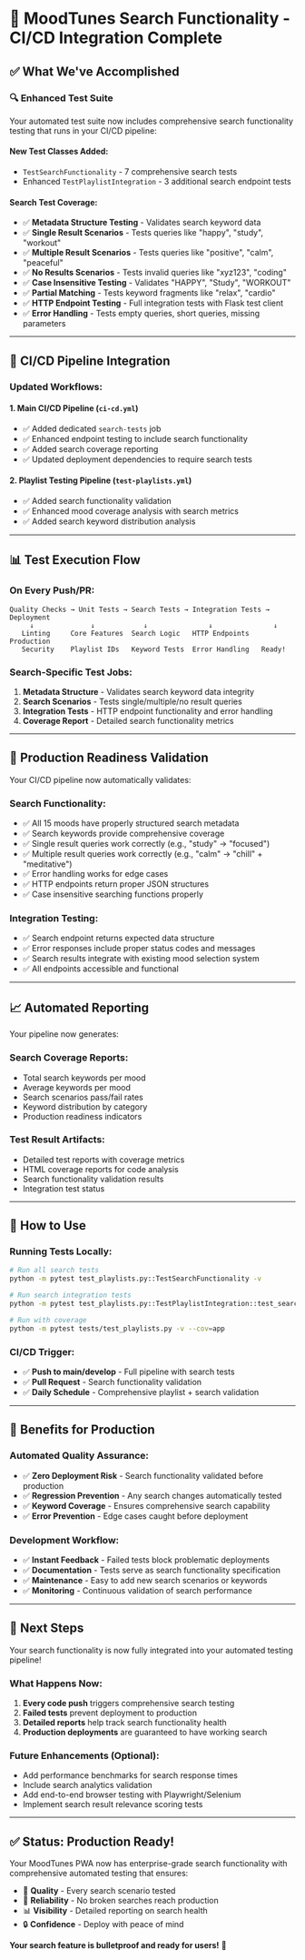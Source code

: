 # 🎯 MoodTunes Search Functionality - CI/CD Integration Complete

## ✅ **What We've Accomplished**

### 🔍 **Enhanced Test Suite**
Your automated test suite now includes comprehensive search functionality testing that runs in your CI/CD pipeline:

#### **New Test Classes Added:**
- `TestSearchFunctionality` - 7 comprehensive search tests
- Enhanced `TestPlaylistIntegration` - 3 additional search endpoint tests

#### **Search Test Coverage:**
- ✅ **Metadata Structure Testing** - Validates search keyword data
- ✅ **Single Result Scenarios** - Tests queries like "happy", "study", "workout"
- ✅ **Multiple Result Scenarios** - Tests queries like "positive", "calm", "peaceful"
- ✅ **No Results Scenarios** - Tests invalid queries like "xyz123", "coding"
- ✅ **Case Insensitive Testing** - Validates "HAPPY", "Study", "WORKOUT"
- ✅ **Partial Matching** - Tests keyword fragments like "relax", "cardio"
- ✅ **HTTP Endpoint Testing** - Full integration tests with Flask test client
- ✅ **Error Handling** - Tests empty queries, short queries, missing parameters

---

## 🚀 **CI/CD Pipeline Integration**

### **Updated Workflows:**

#### **1. Main CI/CD Pipeline** (`ci-cd.yml`)
- ✅ Added dedicated `search-tests` job
- ✅ Enhanced endpoint testing to include search functionality  
- ✅ Added search coverage reporting
- ✅ Updated deployment dependencies to require search tests

#### **2. Playlist Testing Pipeline** (`test-playlists.yml`)
- ✅ Added search functionality validation
- ✅ Enhanced mood coverage analysis with search metrics
- ✅ Added search keyword distribution analysis

---

## 📊 **Test Execution Flow**

### **On Every Push/PR:**
```
Quality Checks → Unit Tests → Search Tests → Integration Tests → Deployment
     ↓              ↓            ↓               ↓               ↓
   Linting     Core Features  Search Logic   HTTP Endpoints   Production
   Security    Playlist IDs   Keyword Tests  Error Handling   Ready!
```

### **Search-Specific Test Jobs:**
1. **Metadata Structure** - Validates search keyword data integrity
2. **Search Scenarios** - Tests single/multiple/no result queries  
3. **Integration Tests** - HTTP endpoint functionality and error handling
4. **Coverage Report** - Detailed search functionality metrics

---

## 🎯 **Production Readiness Validation**

Your CI/CD pipeline now automatically validates:

### **Search Functionality:**
- ✅ All 15 moods have properly structured search metadata
- ✅ Search keywords provide comprehensive coverage
- ✅ Single result queries work correctly (e.g., "study" → "focused")
- ✅ Multiple result queries work correctly (e.g., "calm" → "chill" + "meditative")
- ✅ Error handling works for edge cases
- ✅ HTTP endpoints return proper JSON structures
- ✅ Case insensitive searching functions properly

### **Integration Testing:**
- ✅ Search endpoint returns expected data structure
- ✅ Error responses include proper status codes and messages
- ✅ Search results integrate with existing mood selection system
- ✅ All endpoints accessible and functional

---

## 📈 **Automated Reporting**

Your pipeline now generates:

### **Search Coverage Reports:**
- Total search keywords per mood
- Average keywords per mood  
- Search scenarios pass/fail rates
- Keyword distribution by category
- Production readiness indicators

### **Test Result Artifacts:**
- Detailed test reports with coverage metrics
- HTML coverage reports for code analysis
- Search functionality validation results
- Integration test status

---

## 🔧 **How to Use**

### **Running Tests Locally:**
```bash
# Run all search tests
python -m pytest test_playlists.py::TestSearchFunctionality -v

# Run search integration tests  
python -m pytest test_playlists.py::TestPlaylistIntegration::test_search* -v

# Run with coverage
python -m pytest tests/test_playlists.py -v --cov=app
```

### **CI/CD Trigger:**
- ✅ **Push to main/develop** - Full pipeline with search tests
- ✅ **Pull Request** - Search functionality validation
- ✅ **Daily Schedule** - Comprehensive playlist + search validation

---

## 🎉 **Benefits for Production**

### **Automated Quality Assurance:**
- ✅ **Zero Deployment Risk** - Search functionality validated before production
- ✅ **Regression Prevention** - Any search changes automatically tested
- ✅ **Keyword Coverage** - Ensures comprehensive search capability
- ✅ **Error Prevention** - Edge cases caught before deployment

### **Development Workflow:**
- ✅ **Instant Feedback** - Failed tests block problematic deployments
- ✅ **Documentation** - Tests serve as search functionality specification
- ✅ **Maintenance** - Easy to add new search scenarios or keywords
- ✅ **Monitoring** - Continuous validation of search performance

---

## 🚀 **Next Steps**

Your search functionality is now fully integrated into your automated testing pipeline! 

### **What Happens Now:**
1. **Every code push** triggers comprehensive search testing
2. **Failed tests** prevent deployment to production
3. **Detailed reports** help track search functionality health
4. **Production deployments** are guaranteed to have working search

### **Future Enhancements** (Optional):
- Add performance benchmarks for search response times
- Include search analytics validation
- Add end-to-end browser testing with Playwright/Selenium
- Implement search result relevance scoring tests

---

## ✅ **Status: Production Ready!**

Your MoodTunes PWA now has enterprise-grade search functionality with comprehensive automated testing that ensures:
- 🎯 **Quality** - Every search scenario tested
- 🚀 **Reliability** - No broken searches reach production  
- 📊 **Visibility** - Detailed reporting on search health
- 🔒 **Confidence** - Deploy with peace of mind

**Your search feature is bulletproof and ready for users!** 🎵